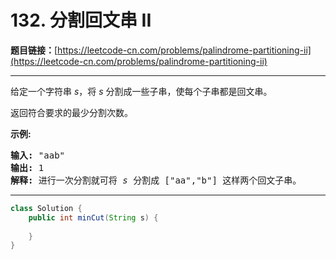 # 132. 分割回文串 II

**题目链接：**[https://leetcode-cn.com/problems/palindrome-partitioning-ii](https://leetcode-cn.com/problems/palindrome-partitioning-ii)

---

<div class="content__1Y2H">
 <div class="notranslate">
  <p>给定一个字符串 <em>s</em>，将 <em>s</em> 分割成一些子串，使每个子串都是回文串。</p> 
  <p>返回符合要求的最少分割次数。</p> 
  <p><strong>示例:</strong></p> 
  <pre class="language-text"><strong>输入:</strong>&nbsp;"aab"
<strong>输出:</strong> 1
<strong>解释: </strong>进行一次分割就可将&nbsp;<em>s </em>分割成 ["aa","b"] 这样两个回文子串。
</pre> 
 </div>
</div>

---

```java
class Solution {
    public int minCut(String s) {
        
    }
}
```